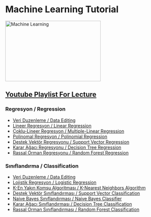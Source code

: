 <h1> Machine Learning Tutorial </h1>

<img src="https://cdn.pixabay.com/photo/2020/11/07/10/25/machine-learning-5720531_1280.png" alt="Machine Learning" width="300" height="190">
<h2><a href="https://www.youtube.com/playlist?list=PLKZuE7QvI1_lIMcxTxVIM23TodBg-iV3a">Youtube Playlist For Lecture</a></h2>

<h3>Regresyon / Regression</h3>
<ul>
    <li><a href = "Regresyon/VeriDuzenleme.ipynb">Veri Duzenleme / Data Editing</a></li>
    <li><a href = "Regresyon/LinearRegression.ipynb">Lineer Regresyon / Linear Regression</a></li>
    <li><a href = "Regresyon/MultipleLinearRegression.ipynb">Çoklu-Lineer Regresyon / Multiple-Linear Regression</a></li>
    <li><a href = "Regresyon/PolynomialRegression.ipynb">Polinomal Regresyon / Polinomial Regression</a></li>
    <li><a href = "Regresyon/Support Vector Regression-SVR.ipynb">Destek Vektör Regresyonu / Support Vector Regression</a></li>
    <li><a href = "Regresyon/DecisionTreeRegressor.ipynb">Karar Ağacı Regresyonu / Decision Tree Regression</a></li>
    <li><a href = "Regresyon/RandomForestRegressor.ipynb">Rassal Orman Regresyonu / Random Forest Regression</a></li>
</ul>

<h3>Sınıflandırma / Classification</h3>
<ul>
    <li><a href = "Classification/VeriDuzenleme.ipynb">Veri Duzenleme / Data Editing</a></li>
    <li><a href = "Classification/LogisticRegression.ipynb">Lojistik Regresyon / Logistic Regression</a></li>
    <li><a href = "Classification/KNN.ipynb">K-En Yakın Komşu Algoritması / K-Nearest Neighbors Algorithm</a></li>
    <li><a href = "Classification/SupportVectorClassification.ipynb">Destek Vektör Sınıflandırması / Support Vector Classification</a></li>
    <li><a href = "Classification/NaiveBayes.ipynb">Naive Bayes Sınıflandırması / Naive Bayes Classifier</a></li>
    <li><a href = "Classification/DecisionTreeClassifier.ipynb">Karar Ağacı Sınıflandırması / Decision Tree Classification</a></li>
    <li><a href = "Classification/RandomForestClassifier.ipynb">Rassal Orman Sınıflandırması / Random Forest Classification</a></li>
</ul>
